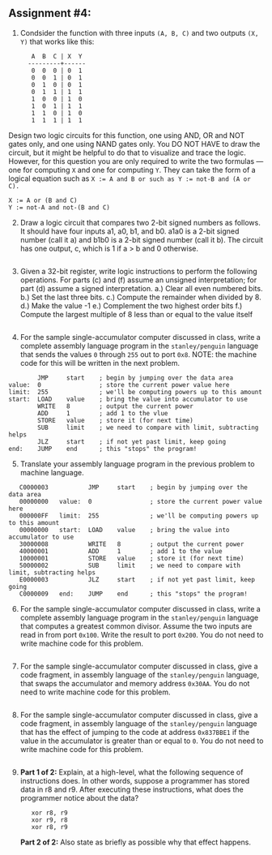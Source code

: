 ## Assignment #4:

1. Condsider the function with three inputs ```(A, B, C)``` and two outputs ```(X, Y)``` that works like this:

          A  B  C | X  Y
         ---------+------
          0  0  0 | 0  1
          0  0  1 | 0  1
          0  1  0 | 0  1
          0  1  1 | 1  1
          1  0  0 | 1  0
          1  0  1 | 1  1
          1  1  0 | 1  0
          1  1  1 | 1  1
Design two logic circuits for this function, one using AND, OR and NOT gates only, and one using NAND gates only. You DO NOT HAVE to draw the circuit, but it might be helpful to do that to visualize and trace the logic. However, for this question you are only required to write the two formulas — one for computing ```X``` and one for computing ```Y```. They can take the form of a logical equation such as  ```X := A and B or such as Y := not-B and (A or C).```
```
X := A or (B and C)
Y := not-A and not-(B and C)
```

2. Draw a logic circuit that compares two 2-bit signed numbers as follows. It should have four inputs a1, a0, b1, and b0. a1a0 is a 2-bit signed number (call it a) and b1b0 is a 2-bit signed number (call it b). The circuit has one output, c, which is 1 if a > b and 0 otherwise.
```

```

3. Given a 32-bit register, write logic instructions to perform the following operations. For parts (c) and (f) assume an unsigned interpretation; for part (d) assume a signed interpretation.
          a.) Clear all even numbered bits.
          b.) Set the last three bits.
          c.) Compute the remainder when divided by 8.
          d.) Make the value -1
          e.) Complement the two highest order bits
          f.) Compute the largest multiple of 8 less than or equal to the value itself
```

```
 
4. For the sample single-accumulator computer discussed in class, write a complete assembly language program in the ```stanley/penguin``` language that sends the values ```0``` through ```255``` out to port ```0x8```. NOTE: the machine code for this will be written in the next problem.
```
        JMP     start    ; begin by jumping over the data area
value:  0                ; store the current power value here
limit:  255              ; we'll be computing powers up to this amount
start:  LOAD    value    ; bring the value into accumulator to use
        WRITE   8        ; output the current power
        ADD     1        ; add 1 to the vlue
        STORE   value    ; store it (for next time)
        SUB     limit    ; we need to compare with limit, subtracting helps
        JLZ     start    ; if not yet past limit, keep going
end:    JUMP    end      ; this "stops" the program!
```

5. Translate your assembly language program in the previous problem to machine language.
```
   C0000003           JMP     start    ; begin by jumping over the data area
   00000000   value:  0                ; store the current power value here
   000000FF   limit:  255              ; we'll be computing powers up to this amount
   00000000   start:  LOAD    value    ; bring the value into accumulator to use
   30000008           WRITE   8        ; output the current power
   40000001           ADD     1        ; add 1 to the value
   10000001           STORE   value    ; store it (for next time)
   50000002           SUB     limit    ; we need to compare with limit, subtracting helps
   E0000003           JLZ     start    ; if not yet past limit, keep going
   C0000009   end:    JUMP    end      ; this "stops" the program!
```

6. For the sample single-accumulator computer discussed in class, write a complete assembly language program in the ```stanley/penguin``` language that computes a greatest common divisor. Assume the two inputs are read in from port ```0x100```. Write the result to port ```0x200```. You do not need to write machine code for this problem.
```

```

7. For the sample single-accumulator computer discussed in class, give a code fragment, in assembly language of the ```stanley/penguin``` language, that swaps the accumulator and memory address ```0x30AA```. You do not need to write machine code for this problem.
```

```

8. For the sample single-accumulator computer discussed in class, give a code fragment, in assembly language of the ```stanley/penguin``` language that has the effect of jumping to the code at address ```0x837BBE1``` if the value in the accumulator is greater than or equal to ```0```. You do not need to write machine code for this problem.
```

```

9. **Part 1 of 2:** Explain, at a high-level, what the following sequence of instructions does. In other words, suppose a programmer has stored data in r8 and r9. After executing these instructions, what does the programmer notice about the data?

          xor r8, r9
          xor r9, r8
          xor r8, r9

   **Part 2 of 2:** Also state as briefly as possible why that effect happens.
```

```

